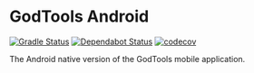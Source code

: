 GodTools Android
================

[![Gradle Status](https://gradleupdate.appspot.com/CruGlobal/godtools-android/status.svg)](https://gradleupdate.appspot.com/CruGlobal/godtools-android/status)
[![Dependabot Status](https://api.dependabot.com/badges/status?host=github&repo=CruGlobal/godtools-android)](https://dependabot.com)
[![codecov](https://codecov.io/gh/CruGlobal/godtools-android/branch/develop/graph/badge.svg)](https://codecov.io/gh/CruGlobal/godtools-android)

The Android native version of the GodTools mobile application.
